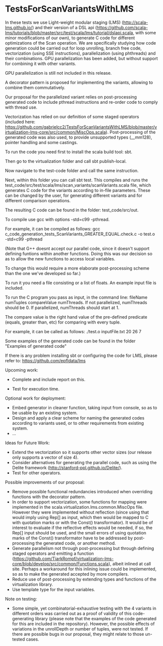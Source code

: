 # TestsForScanVariantsWithLMS

In these tests we use Light-weight modular staging (LMS) (http://scala-lms.github.io/) and their version of a DSL api (https://github.com/scala-lms/tutorials/blob/master/src/test/scala/lms/tutorial/dslapi.scala, with some minor modifications of our own), to generate C code for different optimizations of the Scan operation. We are specifically studying how code generation could be carried out for loop unrolling, branch free code, vectorization (using SSE instructions), parallelization (using phthreads) and their combinations. GPU parallelization has been added, but without support for combining it with other variants.

GPU parallelization is still not included in this release.

A decorator pattern is proposed for implementing the variants, allowing to combine them commutatively.

Our proposal for the parallelized variant relies on post-processing generated code to include pthread instructions and re-order code to comply with thread use. 

Vectorization has relied on our definition of some staged operators (included here: https://github.com/gabrielcc2/TestsForScanVariantsWithLMS/blob/master/virtualization-lms-core/src/common/MiscOps.scala). Post-processing of the generated code was also used, to provide unsupported types (__mm128), pointer handling and some castings.

To run the code you need first to install the scala build tool: sbt.

Then go to the virtualization folder and call sbt publish-local. 

Now navigate to the test-code folder and call the same instruction. 

Next, within this folder you can call sbt test. This compiles and runs the test_code/src/test/scala/lms/scan_variants/scanVariants.scala file, which generates C code for the variants according to in-file parameters. These can be changed by the user, for generating different variants and for different comparison operations.

The resulting C code can be found in the folder: test_code/src/out.

To compile use gcc with options -std=c99 -pthread.

For example, it can be compiled as follows:
gcc c_code_generation_tests_ScanVariants_GREATER_EQUAL.check.c -o test.o -std=c99 -pthread

(Note that G++ doesnt accept our parallel code, since it doesn't support defining funtions within another functions. Doing this was our decision so as to allow the new functions to access local variables. 

To change this would require a more elaborate post-processing scheme than the one we've developed so far.)

To run it you need a file consisting or a list of floats. An example input file is included.

To run the C program you pass as input, in the command line: fileName numTuples compareValue numThreads. If not parallelized, numThreads should be 0. If parallelized, numThreads should start at 1.

The compare value is the right hand value of the pre-defined predicate (equals, greater than, etc) for comparing with every tuple.

For example, it can be called as follows:
./test.o inputFile.txt 20 26 7

Some examples of the generated code can be found in the folder "Examples of generated code"

If there is any problem installing sbt or configuring the code for LMS, please refer to: https://github.com/epfldata/lms

Upcoming work:
- Complete and include report on this.

- Test for execution time.

Optional work for deployment:
- Embed generator in cleaner function, taking input from console, so as to be usable by an existing system.
- Design and apply a clear scheme for naming the generated codes according to variants used, or to other requirements from existing system.
- ...

Ideas for Future Work:
- Extend the vectorization so it supports other vector sizes (our release only supports a vector of size 4).
- Consider alternatives for generating the parallel code, such as using the Delite framework (http://stanford-ppl.github.io/Delite/).
- Test for other operators.

Possible improvements of our proposal:
- Remove possible functional redundancies introduced when overriding functions with the decorator pattern.
- In order to support vectorization, some functions for mapping were implemented in the scala.virtualization.lms.common.MiscOps file. However they were implemented without reflection (since using that would imply using Rep[] as input, which then would be mapped to C with quotation marks or with the Const() transformator). It would be of interest to evaluate if the reflective effects would be needed, if so, the Rep[] input should be used, and the small errors of using quotation marks of the Const() transformator have to be addressed by post-processing the generated code, or another method.
- Generate parallelism not through post-processing but through defining staged operators and emitting a function (https://github.com/TiarkRompf/virtualization-lms-core/blob/develop/src/common/Functions.scala), albeit inlined at call site. Perhaps a workaround for this inlining issue could be implemented, so as to make the generated accepted by more compilers.
- Reduce use of post-processing by extending types and functions of the virtualization library.
- Use template type for the input variables.

Note on testing:
- Some simple, yet combinatorial-exhaustive testing with the 4 variants in different orders was carried out as a proof of validity of this code-generating library (please note that the examples of the code generated for this are included in the repository). However, the possible effects of variations in the unrollDepth or number of tuples, were not tested. If there are possible bugs in our proposal, they might relate to those un-tested cases.

